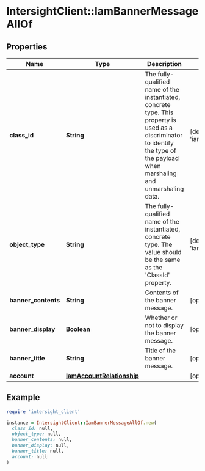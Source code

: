# IntersightClient::IamBannerMessageAllOf

## Properties

| Name | Type | Description | Notes |
| ---- | ---- | ----------- | ----- |
| **class_id** | **String** | The fully-qualified name of the instantiated, concrete type. This property is used as a discriminator to identify the type of the payload when marshaling and unmarshaling data. | [default to &#39;iam.BannerMessage&#39;] |
| **object_type** | **String** | The fully-qualified name of the instantiated, concrete type. The value should be the same as the &#39;ClassId&#39; property. | [default to &#39;iam.BannerMessage&#39;] |
| **banner_contents** | **String** | Contents of the banner message. | [optional] |
| **banner_display** | **Boolean** | Whether or not to display the banner message. | [optional] |
| **banner_title** | **String** | Title of the banner message. | [optional] |
| **account** | [**IamAccountRelationship**](IamAccountRelationship.md) |  | [optional] |

## Example

```ruby
require 'intersight_client'

instance = IntersightClient::IamBannerMessageAllOf.new(
  class_id: null,
  object_type: null,
  banner_contents: null,
  banner_display: null,
  banner_title: null,
  account: null
)
```

